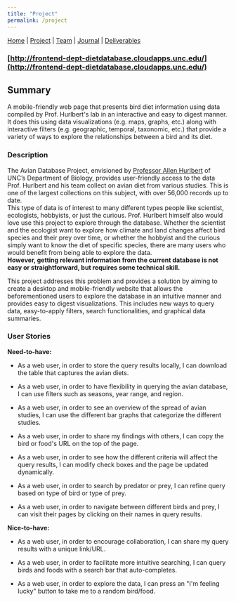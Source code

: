 ```yaml
---
title: "Project"
permalink: /project
---
```

[Home](/Overview/) |  [Project](/Overview/project) | [Team](/Overview/team) | [Journal](/Overview/journal) | [Deliverables](/Overview/deliverables)

### [http://frontend-dept-dietdatabase.cloudapps.unc.edu/](http://frontend-dept-dietdatabase.cloudapps.unc.edu/)

## Summary
A mobile-friendly web page that presents bird diet information using data compiled by Prof. Hurlbert's lab in an interactive and easy to digest manner. It does this using data visualizations (e.g. maps, graphs, etc.) along with interactive filters (e.g. geographic, temporal, taxonomic, etc.) that provide a variety of ways to explore the relationships between a bird and its diet.

### Description
The Avian Database Project, envisioned by [Professor Allen Hurlbert](https://bio.unc.edu/faculty-profile/hurlbert/) of UNC’s Department of Biology, provides user-friendly access to the data Prof. Hurlbert and his team collect on avian diet from various studies. This is one of the largest collections on this subject, with over 56,000 records up to date.  
This type of data is of interest to many different types people like scientist, ecologists, hobbyists, or just the curious. Prof. Hurlbert himself also would love use this project to explore through the database. Whether the scientist and the ecologist want to explore how climate and land changes affect bird species and their prey over time, or whether the hobbyist and the curious simply want to know the diet of specific species, there are many users who would benefit from being able to explore the data.  
**However, getting relevant information from the current database is not easy or straightforward, but requires some technical skill.**

This project addresses this problem and provides a solution by aiming to create a desktop and mobile-friendly website that allows the beforementioned users to explore the database in an intuitive manner and provides easy to digest visualizations. This includes new ways to query data, easy-to-apply filters, search functionalities, and graphical data summaries.

### User Stories

**Need-to-have:**

- As a web user, in order to store the query results locally, I can download the table that captures the avian diets.

- As a web user, in order to have flexibility in querying the avian database, I can use filters such as seasons, year range, and region.

- As a web user, in order to see an overview of the spread of avian studies, I can use the different bar graphs that categorize the different studies. 

- As a web user, in order to share my findings with others, I can copy the bird or food's URL on the top of the page.

- As a web user, in order to see how the different criteria will affect the query results, I can modify check boxes and the page be updated dynamically. 

- As a web user, in order to search by predator or prey, I can refine query based on type of bird or type of prey.

- As a web user, in order to navigate between different birds and prey, I can visit their pages by clicking on their names in query results.

**Nice-to-have:**

- As a web user, in order to encourage collaboration, I can share my query results with a unique link/URL.

- As a web user, in order to facilitate more intuitive searching, I can query birds and foods with a search bar that auto-completes. 

- As a web user, in order to explore the data, I can press an "I'm feeling lucky" button to take me to a random bird/food.
